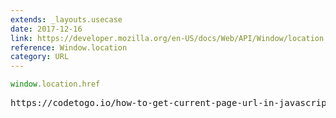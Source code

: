 ```yaml
---
extends: _layouts.usecase
date: 2017-12-16
link: https://developer.mozilla.org/en-US/docs/Web/API/Window/location
reference: Window.location
category: URL
---
```



```javascript
window.location.href
```

<pre class="output">https://codetogo.io/how-to-get-current-page-url-in-javascript/</pre>
